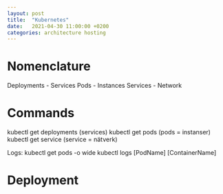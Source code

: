 ```yaml
---
layout: post
title:  "Kubernetes"
date:   2021-04-30 11:00:00 +0200
categories: architecture hosting 
---
```


# Nomenclature
Deployments - Services
Pods - Instances
Services - Network


# Commands

kubectl get deployments (services)
kubectl get pods (pods = instanser)
kubectl get service (service = nätverk)

Logs:
kubectl get pods -o wide
kubectl logs [PodName] [ContainerName]

# Deployment
